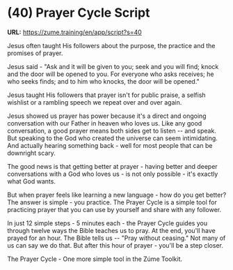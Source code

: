 # (40) Prayer Cycle Script

**URL:** https://zume.training/en/app/script?s=40

Jesus often taught His followers about the purpose, the practice and the promises of prayer.

Jesus said - "Ask and it will be given to you; seek and you will find; knock and the door will be opened to you. For everyone who asks receives; he who seeks finds; and to him who knocks, the door will be opened."

Jesus taught His followers that prayer isn't for public praise, a selfish wishlist or a rambling speech we repeat over and over again.

Jesus showed us prayer has power because it's a direct and ongoing conversation with our Father in heaven who loves us. Like any good conversation, a good prayer means both sides get to listen -- and speak. But speaking to the God who created the universe can seem intimidating. And actually hearing something back - well for most people that can be downright scary.

The good news is that getting better at prayer - having better and deeper conversations with a God who loves us - is not only possible - it's exactly what God wants.

But when prayer feels like learning a new language - how do you get better? The answer is simple - you practice. The Prayer Cycle is a simple tool for practicing prayer that you can use by yourself and share with any follower.

In just 12 simple steps - 5 minutes each - the Prayer Cycle guides you through twelve ways the Bible teaches us to pray. At the end, you'll have prayed for an hour. The Bible tells us -- "Pray without ceasing." Not many of us can say we do that. But after this hour of prayer - you'll be a step closer.

The Prayer Cycle - One more simple tool in the Zúme Toolkit.
